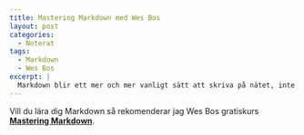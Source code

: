 ```yaml
---
title: Mastering Markdown med Wes Bos
layout: post
categories:
  - Noterat
tags:
  - Markdown
  - Wes Bos
excerpt: |
  Markdown blir ett mer och mer vanligt sätt att skriva på nätet, inte längre bara bland författare och skribenter. Lär dig att behärska Markdown med Wes Bos.
---
```

Vill du lära dig Markdown så rekomenderar jag Wes Bos gratiskurs <strong><a href="http://masteringmarkdown.com/">Mastering Markdown</a></strong>.
